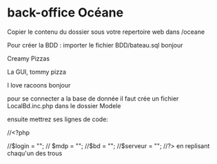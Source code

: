 # back-office Océane

Copier le contenu du dossier sous votre repertoire web dans /oceane

Pour créer la BDD : importer le fichier BDD/bateau.sql
bonjour

Creamy Pizzas

La GUI, tommy pizza

I love racoons bonjour



pour se connecter a la base de donnée il faut crée un fichier LocalBd.inc.php dans le dossier Modele

ensuite mettrez ses lignes de code:

//<?php

//$login = "";
  //  $mdp = "";
    //$bd = "";
    //$serveur = "";
//?>
en replisant chaqu'un des trous
